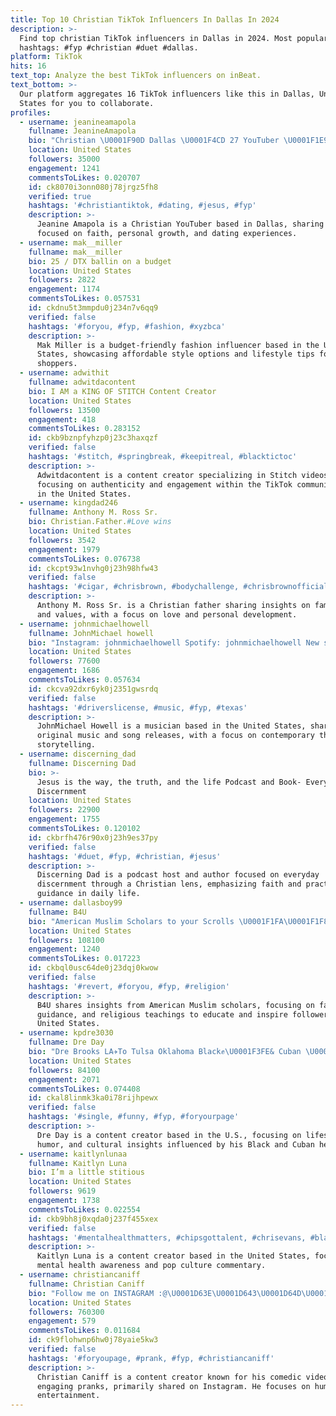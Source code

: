 ```yaml
---
title: Top 10 Christian TikTok Influencers In Dallas In 2024
description: >-
  Find top christian TikTok influencers in Dallas in 2024. Most popular
  hashtags: #fyp #christian #duet #dallas.
platform: TikTok
hits: 16
text_top: Analyze the best TikTok influencers on inBeat.
text_bottom: >-
  Our platform aggregates 16 TikTok influencers like this in Dallas, United
  States for you to collaborate.
profiles:
  - username: jeanineamapola
    fullname: JeanineAmapola
    bio: "Christian \U0001F90D Dallas \U0001F4CD 27 YouTuber \U0001F1E9\U0001F1EA\U0001F1EC\U0001F1F9"
    location: United States
    followers: 35000
    engagement: 1241
    commentsToLikes: 0.020707
    id: ck8070i3onn080j78jrgz5fh8
    verified: true
    hashtags: '#christiantiktok, #dating, #jesus, #fyp'
    description: >-
      Jeanine Amapola is a Christian YouTuber based in Dallas, sharing content
      focused on faith, personal growth, and dating experiences.
  - username: mak__miller
    fullname: mak__miller
    bio: 25 / DTX ballin on a budget
    location: United States
    followers: 2822
    engagement: 1174
    commentsToLikes: 0.057531
    id: ckdnu5t3mmpdu0j234n7v6qq9
    verified: false
    hashtags: '#foryou, #fyp, #fashion, #xyzbca'
    description: >-
      Mak Miller is a budget-friendly fashion influencer based in the United
      States, showcasing affordable style options and lifestyle tips for savvy
      shoppers.
  - username: adwithit
    fullname: adwitdacontent
    bio: I AM a KING OF STITCH Content Creator
    location: United States
    followers: 13500
    engagement: 418
    commentsToLikes: 0.283152
    id: ckb9bznpfyhzp0j23c3haxqzf
    verified: false
    hashtags: '#stitch, #springbreak, #keepitreal, #blacktictoc'
    description: >-
      Adwitdacontent is a content creator specializing in Stitch videos,
      focusing on authenticity and engagement within the TikTok community. Based
      in the United States.
  - username: kingdad246
    fullname: Anthony M. Ross Sr.
    bio: Christian.Father.#Love wins
    location: United States
    followers: 3542
    engagement: 1979
    commentsToLikes: 0.076738
    id: ckcpt93w1nvhg0j23h98hfw43
    verified: false
    hashtags: '#cigar, #chrisbrown, #bodychallenge, #chrisbrownofficial'
    description: >-
      Anthony M. Ross Sr. is a Christian father sharing insights on family life
      and values, with a focus on love and personal development.
  - username: johnmichaelhowell
    fullname: JohnMichael howell
    bio: "Instagram: johnmichaelhowell Spotify: johnmichaelhowell New song, “Movie”\U0001F447\U0001F3FC"
    location: United States
    followers: 77600
    engagement: 1686
    commentsToLikes: 0.057634
    id: ckcva92dxr6yk0j2351gwsrdq
    verified: false
    hashtags: '#driverslicense, #music, #fyp, #texas'
    description: >-
      JohnMichael Howell is a musician based in the United States, sharing
      original music and song releases, with a focus on contemporary themes and
      storytelling.
  - username: discerning_dad
    fullname: Discerning Dad
    bio: >-
      Jesus is the way, the truth, and the life Podcast and Book- Everyday
      Discernment
    location: United States
    followers: 22900
    engagement: 1755
    commentsToLikes: 0.120102
    id: ckbrfh476r90x0j23h9es37py
    verified: false
    hashtags: '#duet, #fyp, #christian, #jesus'
    description: >-
      Discerning Dad is a podcast host and author focused on everyday
      discernment through a Christian lens, emphasizing faith and practical
      guidance in daily life.
  - username: dallasboy99
    fullname: B4U
    bio: "American Muslim Scholars to your Scrolls \U0001F1FA\U0001F1F8 Allah SWT Guides Whom He Wills!"
    location: United States
    followers: 108100
    engagement: 1240
    commentsToLikes: 0.017223
    id: ckbql0usc64de0j23dqj0kwow
    verified: false
    hashtags: '#revert, #foryou, #fyp, #religion'
    description: >-
      B4U shares insights from American Muslim scholars, focusing on faith,
      guidance, and religious teachings to educate and inspire followers in the
      United States.
  - username: kpdre3030
    fullname: Dre Day
    bio: "Dre Brooks LA✈️To Tulsa Oklahoma Black✊\U0001F3FE& Cuban \U0001F1E8\U0001F1FA IG: Deandre_Brooks3"
    location: United States
    followers: 84100
    engagement: 2071
    commentsToLikes: 0.074408
    id: ckal8linmk3ka0i78rijhpewx
    verified: false
    hashtags: '#single, #funny, #fyp, #foryourpage'
    description: >-
      Dre Day is a content creator based in the U.S., focusing on lifestyle,
      humor, and cultural insights influenced by his Black and Cuban heritage.
  - username: kaitlynlunaa
    fullname: Kaitlyn Luna
    bio: I’m a little stitious
    location: United States
    followers: 9619
    engagement: 1738
    commentsToLikes: 0.022554
    id: ckb9bh8j0xqda0j237f455xex
    verified: false
    hashtags: '#mentalhealthmatters, #chipsgottalent, #chrisevans, #blackwidow'
    description: >-
      Kaitlyn Luna is a content creator based in the United States, focusing on
      mental health awareness and pop culture commentary.
  - username: christiancaniff
    fullname: Christian Caniff
    bio: "Follow me on INSTAGRAM :@\U0001D63E\U0001D643\U0001D64D\U0001D644\U0001D64E\U0001D63E\U0001D63C\U0001D649\U0001D644\U0001D641\U0001D641 \U0001F525\U0001F4A8\U0001F602FOR THE FULL VIDEOS \U0001F602\U0001F4A8\U0001F525"
    location: United States
    followers: 760300
    engagement: 579
    commentsToLikes: 0.011684
    id: ck9flohwnp6hw0j78yaie5kw3
    verified: false
    hashtags: '#foryoupage, #prank, #fyp, #christiancaniff'
    description: >-
      Christian Caniff is a content creator known for his comedic videos and
      engaging pranks, primarily shared on Instagram. He focuses on humor and
      entertainment.
---
```



